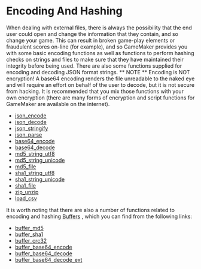 # Encoding And Hashing

When dealing with external files, there is always the possibility that
the end user could open and change the information that they contain,
and so change your game. This can result in broken game-play elements or
fraudulent scores on-line (for example), and so GameMaker provides you
with some basic encoding functions as well as functions to perform
hashing checks on strings and files to make sure that they have
maintained their integrity before being used. There are also some
functions supplied for encoding and decoding JSON format strings. **
NOTE ** Encoding is NOT encryption! A base64 encoding renders the file
unreadable to the naked eye and will require an effort on behalf of the
user to decode, but it is not secure from hacking. It is recommended
that you mix those functions with your own encryption (there are many
forms of encryption and script functions for GameMaker are available on
the internet).

-   [json_encode](json_encode)
-   [json_decode](json_decode)
-   [json_stringify](json_stringify)
-   [json_parse](json_parse)
-   [base64_encode](base64_encode)
-   [base64_decode](base64_decode)
-   [md5_string_utf8](md5_string_utf8)
-   [md5_string_unicode](md5_string_unicode)
-   [md5_file](md5_file)
-   [sha1_string_utf8](sha1_string_utf8)
-   [sha1_string_unicode](sha1_string_unicode)
-   [sha1_file](sha1_file)
-   [zip_unzip](zip_unzip)
-   [load_csv](load_csv)

It is worth noting that there are also a number of functions related to
encoding and hashing [Buffers](../../Buffers/Buffers) , which you
can find from the following links:

-   [buffer_md5](../../Buffers/buffer_md5)
-   [buffer_sha1](../../Buffers/buffer_sha1)
-   [buffer_crc32](../../Buffers/buffer_crc32)
-   [buffer_base64_encode](../../Buffers/buffer_base64_encode)
-   [buffer_base64_decode](../../Buffers/buffer_base64_decode)
-   [buffer_base64_decode_ext](../../Buffers/buffer_base64_decode_ext)
